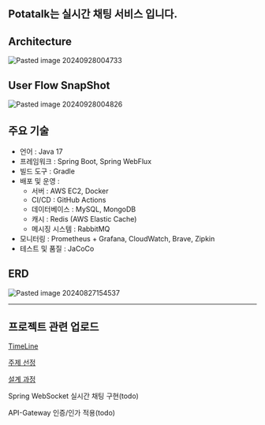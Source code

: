 ## Potatalk는 실시간 채팅 서비스 입니다.

## Architecture

![Pasted image 20240928004733](https://github.com/user-attachments/assets/287bf701-fd0a-4c03-95ac-84ecf64af143)

## User Flow SnapShot

![Pasted image 20240928004826](https://github.com/user-attachments/assets/a66e7596-7ab8-4dd7-a4b9-9ef4c3ea51ff)

## 주요 기술

- 언어 : Java 17
- 프레임워크 : Spring Boot, Spring WebFlux
- 빌드 도구 : Gradle
- 배포 및 운영 :
    - 서버 : AWS EC2, Docker
    - CI/CD : GitHub Actions
    - 데이터베이스 : MySQL, MongoDB
    - 캐시 : Redis (AWS Elastic Cache)
    - 메시징 시스템 : RabbitMQ
- 모니터링 : Prometheus + Grafana, CloudWatch, Brave, Zipkin
- 테스트 및 품질 : JaCoCo

## ERD

![Pasted image 20240827154537](https://github.com/user-attachments/assets/03d89f6a-7e47-4dc8-b586-354ba581fd46)


---

## 프로젝트 관련 업로드

[TimeLine](https://tangpoo.tistory.com/195)

[주제 선정](https://tangpoo.tistory.com/193)

[설계 과정](https://tangpoo.tistory.com/194)

Spring WebSocket 실시간 채팅 구현(todo)

API-Gateway 인증/인가 적용(todo)
